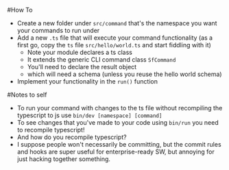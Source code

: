 #How To

- Create a new folder under `src/command` that's the namespace you want your commands to run under
- Add a new `.ts` file that will execute your command functionality (as a first go, copy the `ts` file `src/hello/world.ts` and start fiddling with it)
  - Note your module declares a ts class
  - It extends the generic CLI command class `SfCommand`
  - You'll need to declare the result object
  - which will need a schema (unless you reuse the hello world schema)
- Implement your functionality in the `run()` function

#Notes to self

- To run your command with changes to the ts file without recompiling the typescript to js use `bin/dev [namespace] [command]`
- To see changes that you've made to your code using `bin/run` you need to recompile typescript!
- And how do you recompile typescript?
- I suppose people won't necessarily be committing, but the commit rules and hooks are super useful for enterprise-ready SW, but annoying for just hacking together something.
